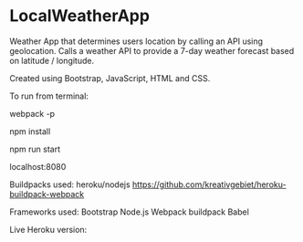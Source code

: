 
# LocalWeatherApp

Weather App that determines users location by calling an API using geolocation.
Calls a weather API to provide a 7-day weather forecast based on latitude / longitude.

Created using Bootstrap, JavaScript, HTML and CSS.

  To run from terminal:

  webpack -p

  npm install

  npm run start

  localhost:8080

  Buildpacks used:
  heroku/nodejs
  https://github.com/kreativgebiet/heroku-buildpack-webpack

 Frameworks used:
 Bootstrap
 Node.js
 Webpack buildpack
 Babel

Live Heroku version: 
